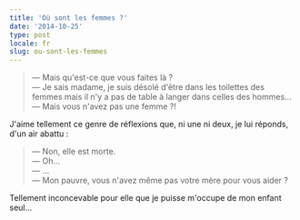 ```yaml
---
title: 'Où sont les femmes ?'
date: '2014-10-25'
type: post
locale: fr
slug: ou-sont-les-femmes
---
```


> — Mais qu'est-ce que vous faites là ?  
> — Je sais madame, je suis désolé d'être dans les toilettes des femmes mais il n'y a pas de table à langer dans celles des hommes...  
> — Mais vous n'avez pas une femme ?!

J'aime tellement ce genre de réflexions que, ni une ni deux, je lui réponds, d'un air abattu :

> — Non, elle est morte.  
> — Oh...  
> — ...  
> — Mon pauvre, vous n'avez même pas votre mère pour vous aider ?

Tellement inconcevable pour elle que je puisse m'occupe de mon enfant seul...
